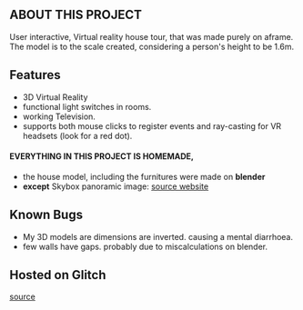 ## ABOUT THIS PROJECT
User interactive, Virtual reality house tour, that was made purely on aframe.
The model is to the scale created, considering a person's height to be 1.6m.

## Features
* 3D Virtual Reality
* functional light switches in rooms.
* working Television.
* supports both mouse clicks to register events and ray-casting for VR headsets (look for a red dot).

#### EVERYTHING IN THIS PROJECT IS HOMEMADE, 
* the house model, including the furnitures were made on **blender**
* __except__ Skybox panoramic image: [source website](texturify.com)

## Known Bugs
* My 3D models are dimensions are inverted. causing a mental diarrhoea.
* few walls have gaps. probably due to miscalculations on blender. 

## Hosted on Glitch 
[source](https://nwordproductions.glitch.me/)

